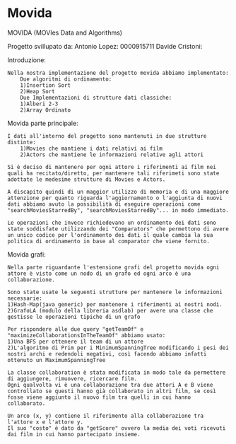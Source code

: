 # Movida
MOVIDA (MOVIes Data and Algorithms)

Progetto svillupato da: 
    Antonio Lopez: 0000915711
    Davide Cristoni:

Introduzione:

    Nella nostra implementazione del progetto movida abbiamo implementato:
        Due algoritmi di ordinamento:
        1)Insertion Sort
        2)Heap Sort
        Due Implementazioni di strutture dati classiche:
        1)Alberi 2-3
        2)Array Ordinato


Movida parte principale:  

    I dati all'interno del progetto sono mantenuti in due strutture distinte:
        1)Movies che mantiene i dati relativi ai film
        2)Actors che mantiene le informazioni relative agli attori

    Si è deciso di mantenere per ogni attore i riferimenti ai film nei quali ha recitato/diretto, per mantenere tali riferimeti sono state adottate le medesime strutture di Movies e Actors. 

    A discapito quindi di un maggior utilizzo di memoria e di una maggiore attenzione per quanto riguarda l'aggiornamento o l'aggiunta di nuovi dati abbiamo avuto la possibilità di eseguire operazioni come "searchMoviesStarredBy", "searchMoviesStarredBy"... in modo immediato.

    Le operazioni che invece richiedevano un ordinamento dei dati sono state soddisfate utilizzando dei "Comparators" che permettono di avere un unico codice per l'ordinamento dei dati il quale cambia la sua politica di ordinamento in base al comparator che viene fornito. 


Movida grafi:

    Nella parte riguardante l'estensione grafi del progetto movida ogni attore è visto come un nodo di un grafo ed ogni arco è una collaborazione.

    Sono state usate le seguenti strutture per mantenere le informazioni necessarie:
    1)Hash-Map(java generic) per mantenere i riferimenti ai nostri nodi.
    2)GrafoLA (modulo della libreria asdlab) per avere una classe che gestisse le operazioni tipiche di un grafo

    Per rispondere alle due query "getTeamOf" e "maximizeCollaborationsInTheTeamOf" abbiamo usato:
    1)Una BFS per ottenere il team di un attore
    2)L'algoritmo di Prim per i MinimumSpanningTree modificando i pesi dei nostri archi e redendoli negativi, così facendo abbiamo infatti ottenuto un MaximumSpanningTree

    La classe collaboration è stata modificata in modo tale da permettere di aggiungere, rimuovere, ricercare film.
    Ogni qualvolta vi è una collaborazione tra due attori A e B viene controllato se questi hanno già collaborato in altri film, se così fosse viene aggiunto il nuovo film tra quelli in cui hanno collaborato.

    Un arco (x, y) contiene il riferimento alla collaborazione tra l'attore x e l'attore y.
    Il suo "costo" è dato da "getScore" ovvero la media dei voti ricevuti dai film in cui hanno partecipato insieme. 